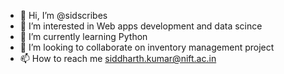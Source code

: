 - 👋 Hi, I’m @sidscribes
- 👀 I’m interested in Web apps development and data scince
- 🌱 I’m currently learning Python 
- 💞️ I’m looking to collaborate on inventory management project 
- 📫 How to reach me siddharth.kumar@nift.ac.in

<!---
sidscribes/sidscribes is a ✨ special ✨ repository because its `README.md` (this file) appears on your GitHub profile.
You can click the Preview link to take a look at your changes.
--->
